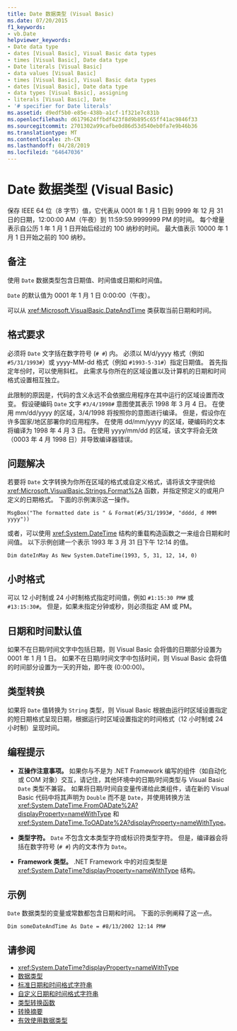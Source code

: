 ```yaml
---
title: Date 数据类型 (Visual Basic)
ms.date: 07/20/2015
f1_keywords:
- vb.Date
helpviewer_keywords:
- Date data type
- dates [Visual Basic], Visual Basic data types
- times [Visual Basic], Date data type
- Date literals [Visual Basic]
- data values [Visual Basic]
- times [Visual Basic], Visual Basic data types
- dates [Visual Basic], Date data type
- data types [Visual Basic], assigning
- literals [Visual Basic], Date
- '# specifier for Date literals'
ms.assetid: d9edf5b0-e85e-438b-a1cf-1f321e7c831b
ms.openlocfilehash: d6179624ffbdf423f8d9b895c65ff41ac9846f33
ms.sourcegitcommit: 2701302a99cafbe0d86d53d540eb0fa7e9b46b36
ms.translationtype: MT
ms.contentlocale: zh-CN
ms.lasthandoff: 04/28/2019
ms.locfileid: "64647036"
---
```

# <a name="date-data-type-visual-basic"></a>Date 数据类型 (Visual Basic)
保存 IEEE 64 位（8 字节）值，它代表从 0001 年 1 月 1 日到 9999 年 12 月 31 日的日期，12:00:00 AM（午夜）到 11:59:59.9999999 PM 的时间。 每个增量表示自公历 1 年 1 月 1 日开始后经过的 100 纳秒的时间。 最大值表示 10000 年 1 月 1 日开始之前的 100 纳秒。  
  
## <a name="remarks"></a>备注  
 使用 `Date` 数据类型包含日期值、时间值或日期和时间值。  
  
 `Date` 的默认值为 0001 年 1 月 1 日 0:00:00（午夜）。  
  
 可以从 <xref:Microsoft.VisualBasic.DateAndTime> 类获取当前日期和时间。  
  
## <a name="format-requirements"></a>格式要求  
 必须将 `Date` 文字括在数字符号 (`# #`) 内。 必须以 M/d/yyyy 格式（例如 `#5/31/1993#`）或 yyyy-MM-dd 格式（例如 `#1993-5-31#`）指定日期值。 首先指定年份时，可以使用斜杠。  此需求与你所在的区域设置以及计算机的日期和时间格式设置相互独立。  
  
 此限制的原因是，代码的含义永远不会依据应用程序在其中运行的区域设置而改变。 假设硬编码 `Date` 文字 `#3/4/1998#` 意图使其表示 1998 年 3 月 4 日。 在使用 mm/dd/yyyy 的区域，3/4/1998 将按照你的意图进行编译。 但是，假设你在许多国家/地区部署你的应用程序。 在使用 dd/mm/yyyy 的区域，硬编码的文本将编译为 1998 年 4 月 3 日。 在使用 yyyy/mm/dd 的区域，该文字将会无效（0003 年 4 月 1998 日）并导致编译器错误。  
  
## <a name="workarounds"></a>问题解决  
 若要将 `Date` 文字转换为你所在区域的格式或自定义格式，请将该文字提供给 <xref:Microsoft.VisualBasic.Strings.Format%2A> 函数，并指定预定义的或用户定义的日期格式。 下面的示例演示这一操作。  
  
```  
MsgBox("The formatted date is " & Format(#5/31/1993#, "dddd, d MMM yyyy"))  
```  
  
 或者，可以使用 <xref:System.DateTime> 结构的重载构造函数之一来组合日期和时间值。 以下示例创建一个表示 1993 年 3 月 31 日下午 12:14 的值。  
  
```  
Dim dateInMay As New System.DateTime(1993, 5, 31, 12, 14, 0)  
```  
  
## <a name="hour-format"></a>小时格式  
 可以 12 小时制或 24 小时制格式指定时间值，例如 `#1:15:30 PM#` 或 `#13:15:30#`。 但是，如果未指定分钟或秒，则必须指定 AM 或 PM。  
  
## <a name="date-and-time-defaults"></a>日期和时间默认值  
 如果不在日期/时间文字中包括日期，则 Visual Basic 会将值的日期部分设置为 0001 年 1 月 1 日。 如果不在日期/时间文字中包括时间，则 Visual Basic 会将值的时间部分设置为一天的开始，即午夜 (0:00:00)。  
  
## <a name="type-conversions"></a>类型转换  
 如果将 `Date` 值转换为 `String` 类型，则 Visual Basic 根据由运行时区域设置指定的短日期格式呈现日期，根据运行时区域设置指定的时间格式（12 小时制或 24 小时制）呈现时间。  
  
## <a name="programming-tips"></a>编程提示  
  
- **互操作注意事项。** 如果你与不是为 .NET Framework 编写的组件（如自动化或 COM 对象）交互，请记住，其他环境中的日期/时间类型与 Visual Basic `Date` 类型不兼容。 如果将日期/时间自变量传递给此类组件，请在新的 Visual Basic 代码中将其声明为 `Double` 而不是 `Date`，并使用转换方法 <xref:System.DateTime.FromOADate%2A?displayProperty=nameWithType> 和 <xref:System.DateTime.ToOADate%2A?displayProperty=nameWithType>。  
  
- **类型字符。** `Date` 不包含文本类型字符或标识符类型字符。 但是，编译器会将括在数字符号 (`# #`) 内的文本作为 `Date`。  
  
- **Framework 类型。** .NET Framework 中的对应类型是 <xref:System.DateTime?displayProperty=nameWithType> 结构。  
  
## <a name="example"></a>示例  
 `Date` 数据类型的变量或常数都包含日期和时间。 下面的示例阐释了这一点。  
  
```  
Dim someDateAndTime As Date = #8/13/2002 12:14 PM#  
```  
  
## <a name="see-also"></a>请参阅

- <xref:System.DateTime?displayProperty=nameWithType>
- [数据类型](../../../visual-basic/language-reference/data-types/index.md)
- [标准日期和时间格式字符串](../../../standard/base-types/standard-date-and-time-format-strings.md)
- [自定义日期和时间格式字符串](../../../standard/base-types/custom-date-and-time-format-strings.md)
- [类型转换函数](../../../visual-basic/language-reference/functions/type-conversion-functions.md)
- [转换摘要](../../../visual-basic/language-reference/keywords/conversion-summary.md)
- [有效使用数据类型](../../../visual-basic/programming-guide/language-features/data-types/efficient-use-of-data-types.md)
